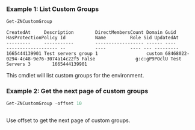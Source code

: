 ### Example 1: List Custom Groups
```powershell
Get-ZNCustomGroup
```

```output
CreatedAt     Description        DirectMembersCount Domain Guid                                 HasProtectionPolicy Id           Name         Role Sid UpdatedAt
---------     -----------        ------------------ ------ ----                                 ------------------- --           ----         ---- --- ---------
1665444139901 Test servers group 1                  custom 68468022-0294-4c48-9e76-3074a14c22f5 False               g:c:gP9POclU Test Servers 3        1665444139901
```

This cmdlet will list custom groups for the environment.

### Example 2: Get the next page of custom groups
```powershell
Get-ZNCustomGroup -offset 10
```

```output

```

Use offset to get the next page of custom groups.


